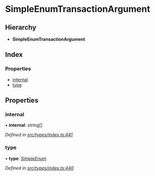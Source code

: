 # SimpleEnumTransactionArgument

## Hierarchy

* **SimpleEnumTransactionArgument**

## Index

### Properties

* [internal](simpleenumtransactionargument.md#internal)
* [type](simpleenumtransactionargument.md#type)

## Properties

### internal

• **internal**: _string\[\]_

_Defined in_ [_src/types/index.ts:441_](https://github.com/PolymathNetwork/polymesh-sdk/blob/da32f46a/src/types/index.ts#L441)

### type

• **type**: [_SimpleEnum_](../enums/transactionargumenttype.md#simpleenum)

_Defined in_ [_src/types/index.ts:440_](https://github.com/PolymathNetwork/polymesh-sdk/blob/da32f46a/src/types/index.ts#L440)

